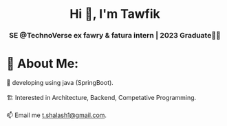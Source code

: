 <h1 align="center">Hi 👋, I'm Tawfik</h1>
<h3 align="center"> SE @TechnoVerse ex fawry & fatura intern | 2023 Graduate🎉🎉</h3>

# 💫 About Me:
🌱 developing using java (SpringBoot). 
<br><br>🏗  Interested in Architecture, Backend, Competative Programming.
<br><br>📫 Email me t.shalash1@gmail.com.
<br>


